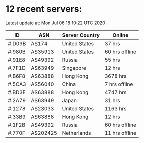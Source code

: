 # 12 recent servers:

Latest update at: Mon Jul 06 18:10:22 UTC 2020

| ID | ASN | Server Country | Online |
| -- | --- | -------------- | ------ |
| #.D09B | AS174 | United States | 37 hrs |
| #.980B | AS35913 | United States | 60 hrs offline |
| #.91E8 | AS49392 | Russia | 55 hrs |
| #.7F1D | AS63949 | Singapore | 12 hrs |
| #.B6F8 | AS63888 | Hong Kong | 3678 hrs |
| #.5CA3 | AS56040 | China | 7 hrs offline |
| #.BD3E | AS63888 | Hong Kong | 4747 hrs |
| #.2A79 | AS63949 | Japan | 31 hrs |
| #.1278 | AS23033 | United States | 1163 hrs |
| #.33B9 | AS63888 | Hong Kong | 12 hrs |
| #.1F2B | AS49392 | Russia | 60 hrs offline |
| #.770F | AS202425 | Netherlands | 11 hrs offline |

